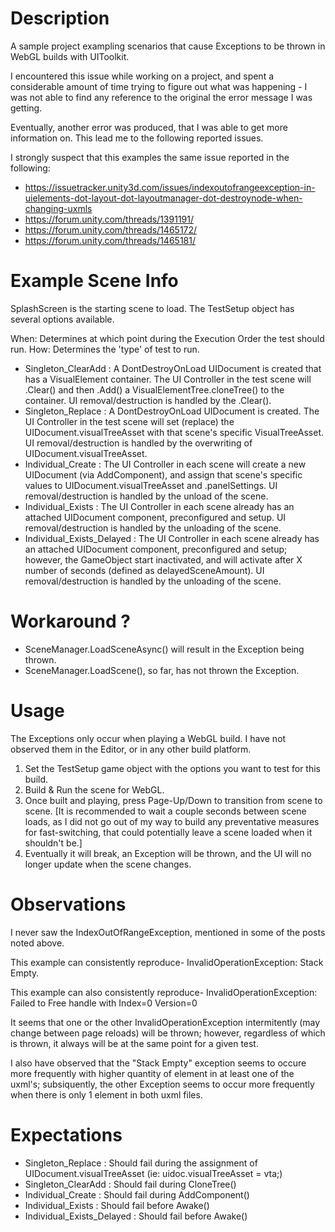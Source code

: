 # Description
A sample project exampling scenarios that cause Exceptions to be thrown in WebGL builds with UIToolkit.

I encountered this issue while working on a project, and spent a considerable amount of time trying to figure out what was happening - I was not able to find any reference to the original the error message I was getting.

Eventually, another error was produced, that I was able to get more information on. This lead me to the following reported issues.

I strongly suspect that this examples the same issue reported in the following:
* https://issuetracker.unity3d.com/issues/indexoutofrangeexception-in-uielements-dot-layout-dot-layoutmanager-dot-destroynode-when-changing-uxmls
* https://forum.unity.com/threads/1391191/
* https://forum.unity.com/threads/1465172/
* https://forum.unity.com/threads/1465181/

# Example Scene Info
SplashScreen is the starting scene to load.
The TestSetup object has several options available.

When: Determines at which point during the Execution Order the test should run.
How: Determines the 'type' of test to run.

* Singleton_ClearAdd : A DontDestroyOnLoad UIDocument is created that has a VisualElement container. The UI Controller in the test scene will .Clear() and then .Add() a VisualElementTree.cloneTree() to the container. UI removal/destruction is handled by the .Clear().
* Singleton_Replace : A DontDestroyOnLoad UIDocument is created. The UI Controller in the test scene will set (replace) the UIDocument.visualTreeAsset with that scene's specific VisualTreeAsset. UI removal/destruction is handled by the overwriting of UIDocument.visualTreeAsset.
* Individual_Create : The UI Controller in each scene will create a new UIDocument (via AddComponent), and assign that scene's specific values to UIDocument.visualTreeAsset and .panelSettings. UI removal/destruction is handled by the unload of the scene.
* Individual_Exists : The UI Controller in each scene already has an attached UIDocument component, preconfigured and setup. UI removal/destruction is handled by the unloading of the scene.
* Individual_Exists_Delayed : The UI Controller in each scene already has an attached UIDocument component, preconfigured and setup; however, the GameObject start inactivated, and will activate after X number of seconds (defined as delayedSceneAmount). UI removal/destruction is handled by the unloading of the scene.

# Workaround ?
* SceneManager.LoadSceneAsync() will result in the Exception being thrown.
* SceneManager.LoadScene(), so far, has not thrown the Exception.

# Usage
The Exceptions only occur when playing a WebGL build. I have not observed them in the Editor, or in any other build platform.

1. Set the TestSetup game object with the options you want to test for this build.
1. Build & Run the scene for WebGL.
1. Once built and playing, press Page-Up/Down to transition from scene to scene. [It is recommended to wait a couple seconds between scene loads, as I did not go out of my way to build any preventative measures for fast-switching, that could potentially leave a scene loaded when it shouldn't be.]
1. Eventually it will break, an Exception will be thrown, and the UI will no longer update when the scene changes.

# Observations
I never saw the IndexOutOfRangeException, mentioned in some of the posts noted above.

This example can consistently reproduce-  InvalidOperationException: Stack Empty.

This example can also consistently reproduce- InvalidOperationException: Failed to Free handle with Index=0 Version=0

It seems that one or the other InvalidOperationException intermitently (may change between page reloads) will be thrown; however, regardless of which is thrown, it always will be at the same point for a given test.

I also have observed that the "Stack Empty" exception seems to occure more frequently with higher quantity of element in at least one of the uxml's; subsiquently, the other Exception seems to occur more frequently when there is only 1 element in both uxml files.

# Expectations
* Singleton_Replace : Should fail during the assignment of UIDocument.visualTreeAsset (ie: uidoc.visualTreeAsset = vta;)
* Singleton_ClearAdd : Should fail during CloneTree()
* Individual_Create : Should fail during AddComponent<UIDocument>()
* Individual_Exists : Should fail before Awake()
* Individual_Exists_Delayed : Should fail before Awake()
